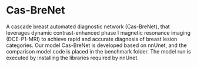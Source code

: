 # Cas-BreNet
  A cascade breast automated diagnostic network (Cas-BreNet), that leverages dynamic contrast-enhanced phase I magnetic resonance imaging (DCE-P1-MRI) to achieve rapid and accurate diagnosis of breast lesion categories.
  Our model Cas-BreNet is developed based on nnUnet, and the comparison model code is placed in the benchmark folder. The model run is executed by installing the libraries required by nnUnet.

